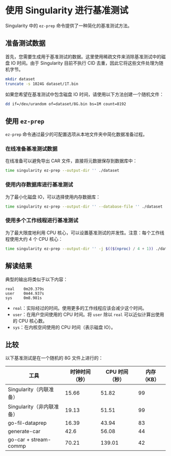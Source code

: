 # 使用 Singularity 进行基准测试

Singularity 中的 `ez-prep` 命令提供了一种简化的基准测试方法。

## 准备测试数据

首先，您需要生成用于基准测试的数据。这里使用稀疏文件来消除基准测试中的磁盘 IO 时间。由于 Singularity 目前不执行 CID 去重，因此它将这些文件处理为随机字节。

```sh
mkdir dataset
truncate -s 1024G dataset/1T.bin
```

如果您希望在基准测试中包含磁盘 IO 时间，请使用以下方法创建一个随机文件：

```sh
dd if=/dev/urandom of=dataset/8G.bin bs=1M count=8192
```

## 使用 `ez-prep`
`ez-prep` 命令通过最少的可配置选项从本地文件夹中简化数据准备过程。

### 在线准备基准测试数据
在线准备可以避免导出 CAR 文件，直接将元数据保存到数据库中：

```sh
time singularity ez-prep --output-dir '' ./dataset
```

### 使用内存数据库进行基准测试

为了最小化磁盘 IO，可以选择使用内存数据库：

```sh
time singularity ez-prep --output-dir '' --database-file '' ./dataset
```

### 使用多个工作线程进行基准测试

为了最大限度地利用 CPU 核心，可以设置基准测试的并发性。注意：每个工作线程使用大约 4 个 CPU 核心：

```sh
time singularity ez-prep --output-dir '' -j $(($(nproc) / 4 + 1)) ./dataset
```

## 解读结果

典型的输出将类似于以下内容：

```
real    0m20.379s
user    0m44.937s
sys     0m8.981s
```

* `real`：实际经过的时间。使用更多的工作线程应该会减少这个时间。
* `user`：在用户空间使用的 CPU 时间。将 `user` 除以 `real` 可以近似计算出使用的 CPU 核心数。
* `sys`：在内核空间使用的 CPU 时间（表示磁盘 IO）。

## 比较

以下基准测试是在一个随机的 8G 文件上进行的：

| 工具                        | 时钟时间（秒） | CPU 时间（秒） | 内存（KB） |
| --------------------------- | -------------- | ------------ | --------- |
| Singularity（内联准备） | 15.66          | 51.82        | 99        |
| Singularity（非内联准备）   | 19.13          | 51.51        | 99        |
| go-fil-dataprep             | 16.39          | 43.94        | 83        |
| generate-car                | 42.6           | 56.08        | 44        |
| go-car + stream-commp       | 70.21          | 139.01       | 42        |